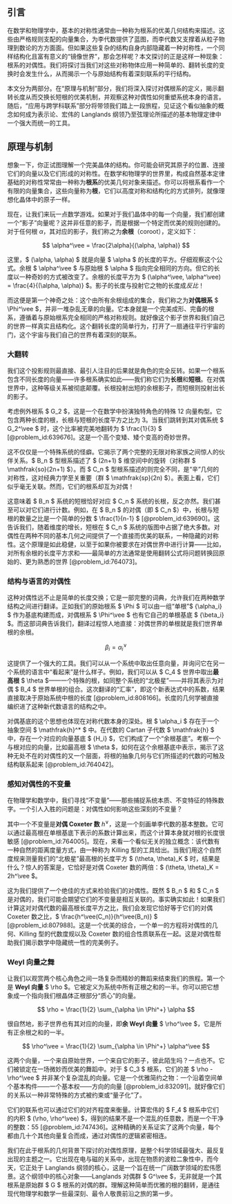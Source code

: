 ## 引言
在数学和物理学中，基本的对称性通常由一种称为根系的优美几何结构来描述。这些由严格规则支配的向量集合，为李代数提供了蓝图，而李代数又支撑着从粒子物理到数论的方方面面。但如果这些复杂的结构自身内部隐藏着一种对称性，一个同样结构化且富有意义的“镜像世界”，那会怎样呢？本文探讨的正是这样一种现象：根系的对偶性。我们将探讨当我们对这些对称物体应用一种简单的、翻转长度的变换时会发生什么，从而揭示一个与原始结构有着深刻联系的平行结构。

本文分为两部分。在“原理与机制”部分，我们将深入探讨对偶根系的定义，揭示翻转长度从而交换长短根的优美机制，并观察这种对偶性如何重塑系统本身的语言。随后，“应用与跨学科联系”部分将带领我们踏上一段旅程，见证这个看似抽象的概念如何成为表示论、宏伟的 Langlands 纲领乃至弦理论所描述的基本物理定律中一个强大而统一的工具。

## 原理与机制

想象一下，你正试图理解一个完美晶体的结构。你可能会研究其原子的位置、连接它们的向量以及它们形成的对称性。在数学和物理学的世界里，构成自然基本定律基础的对称性常常由一种称为**根系**的优美几何对象来描述。你可以将根系看作一个有限的向量集合，这些向量称为**根**，它们以高度对称和结构化的方式排列，就像理想化晶体中的原子一样。

现在，让我们来玩一点数学游戏。如果对于我们晶体中的每一个向量，我们都创建一个“影子”向量呢？这并非任意的影子，而是根据一个特定而优美的规则创建的。对于任何根 $\alpha$，其对应的影子，我们称之为**余根**（coroot），定义如下：

$$
\alpha^\vee = \frac{2\alpha}{(\alpha, \alpha)}
$$

这里，$ (\alpha, \alpha) $ 就是向量 $ \alpha $ 的长度的平方。仔细观察这个公式。余根 $ \alpha^\vee $ 与原始根 $ \alpha $ 指向完全相同的方向。但它的长度以一种奇妙的方式被改变了。余根的长度平方为 $ (\alpha^\vee, \alpha^\vee) = \frac{4}{(\alpha, \alpha)} $。影子的长度与投射它之物的长度成*反比*！

而这便是第一个神奇之处：这个由所有余根组成的集合，我们称之为**对偶根系** $ \Phi^\vee $，并非一堆杂乱无章的向量。它本身就是一个完美成形、完备的根系，遵循着与原始根系完全相同的严格对称规则。就好像这个影子世界和我们自己的世界一样真实且结构化。这个翻转长度的简单行为，打开了一扇通往平行宇宙的门，这个宇宙与我们自己的世界有着深刻的联系。

### 大翻转

我们这个投影规则最直接、最引人注目的后果就是角色的完全反转。如果一个根系包含不同长度的向量——许多根系确实如此——我们称它们为**长根**和**短根**。在对偶世界中，这种等级关系被彻底颠覆。长根投射出短的余根影子，而短根则投射出长的影子。

考虑例外根系 $ G_2 $，这是一个在数学中扮演独特角色的特殊 12 向量构型。它包含两种长度的根，长根与短根的长度平方之比为 3。当我们跳转到其对偶系统 $ G_2^\vee $ 时，这个比率被完美地翻转为 $ \frac{1}{3} $ [@problem_id:639676]。这是一个高个变矮、矮个变高的奇妙世界。

这不仅仅是一个特殊系统的怪癖。它揭示了两个完整的无限对称家族之间惊人的伙伴关系。$ B_n $ 型根系描述了 $ (2n+1) $ 维空间中的旋转（对称群 $ \mathfrak{so}(2n+1) $）。而 $ C_n $ 型根系描述的则完全不同，是“辛”几何的对称性，这对经典力学至关重要（群 $ \mathfrak{sp}(2n) $）。表面上看，它们似乎毫无关联。然而，它们的根系却互为对偶！

这意味着 $ B_n $ 系统的短根恰好对应 $ C_n $ 系统的长根，反之亦然。我们甚至可以对它们进行计数。例如，在 $ B_n $ 的对偶（即 $ C_n $）中，长根与短根的数量之比是一个简单的分数 $ \frac{1}{n-1} $ [@problem_id:639690]。这告诉我们，随着维度的增长，短根在 $ C_n $ 系统的版图中占据了绝大多数。对偶性在两种不同的基本几何之间提供了一个直接而优美的联系，一种隐藏的对称性。这个原理是如此稳健，以至于如果你被要求在对偶世界中进行计算——比如，对所有余根的长度平方求和——最简单的方法通常是使用翻转公式将问题转换回原始的、更为熟悉的世界 [@problem_id:764073]。

### 结构与语言的对偶性

这种对偶性远不止是简单的长度交换；它是一部完整的词典，允许我们在两种数学结构之间进行翻译。正如我们的原始根系 $ \Phi $ 可以由一组“单根”$ \{\alpha_i\} $ 作为基底构建而成，对偶根系 $ \Phi^\vee $ 也有它自己的单根基底 $ \{\beta_i\} $。而这部词典告诉我们，翻译过程惊人地直接：对偶世界的单根就是我们世界单根的余根。

$$
\beta_i = \alpha_i^\vee
$$

这提供了一个强大的工具。我们可以从一个系统中取出任意向量，并询问它在另一个系统的语言中“看起来”是什么样子。例如，我们可以从 $ C_4 $ 世界中取出**最高根** $ \theta $——一个特殊的根，如同整个系统的“北极星”——并将其表示为对偶 $ B_4 $ 世界单根的组合。这次翻译的“汇率”，即这个新表达式中的系数，结果直接取决于原始系统中根的长度 [@problem_id:808166]。长度的几何学被直接编织进了这种新代数语言的结构之中。

对偶基底的这个思想也体现在对称代数本身的深处。根 $ \alpha_i $ 存在于一个抽象空间 $ \mathfrak{h}^* $ 中。在代数的 Cartan 子代数 $ \mathfrak{h} $ 中，存在一个对应的向量基底 $ \{H_i\} $，它们构成了一个“余根基底”。考察一个与根对应的向量，比如最高根 $ \theta $，如何在这个余根基底中表示，揭示了这种无处不在的对偶性的又一个层面，将根的抽象几何与它们所描述的代数的可触及结构联系起来 [@problem_id:764042]。

### 感知对偶性的不变量

在物理学和数学中，我们寻找“不变量”——那些捕捉系统本质、不变特征的特殊数字。一个引人入胜的问题是：对偶性如何影响这些深刻的不变量？

其中一个不变量是**对偶 Coxeter 数** $h^\vee$，这是一个刻画单李代数的基本整数。它可以通过最高根在单根基底下表示的系数计算出来，而这个计算本身就对根的长度很敏感 [@problem_id:764005]。现在，来看一个看似无关的独立概念：该代数有一种自然的距离度量方式，由一种称为 Killing 型的工具给出。当我们用这个自然度规来测量我们的“北极星”最高根的长度平方 $ (\theta, \theta)_K $ 时，结果是什么？惊人的答案是，它恰好是对偶 Coxeter 数的两倍：$ (\theta, \theta)_K = 2h^\vee $。

这为我们提供了一个绝佳的方式来检验我们的对偶性。既然 $ B_n $ 和 $ C_n $ 是对偶的，我们可能会期望它们的不变量是相互关联的。事实确实如此！如果我们计算这对对偶代数的最高根长度平方之比，我们会发现它恰好等于它们的对偶 Coxeter 数之比，$ \frac{h^\vee(C_n)}{h^\vee(B_n)} $ [@problem_id:807988]。这是一个优美的综合，一个单一的方程将对偶性的几何、Killing 型的代数度规以及 Coxeter 数的组合性质联系在一起。这是对偶性帮助我们揭示数学中隐藏统一性的完美例子。

### Weyl 向量之舞

让我们以观赏两个核心角色之间一场复杂而精妙的舞蹈来结束我们的旅程。第一个是 **Weyl 向量** $ \rho $。它被定义为系统中所有正根之和的一半。你可以把它想象成一个指向我们根晶体正根部分“质心”的向量。

$$
\rho = \frac{1}{2} \sum_{\alpha \in \Phi^+} \alpha
$$

很自然地，影子世界也有其对应的向量，即**余 Weyl 向量** $ \rho^\vee $，它是所有正余根之和的一半。

$$
\rho^\vee = \frac{1}{2} \sum_{\alpha \in \Phi^+} \alpha^\vee
$$

这两个向量，一个来自原始世界，一个来自它的影子，彼此陌生吗？一点也不。它们被锁定在一场微妙而优美的舞蹈中。对于 $ C_3 $ 根系，它们的差 $ \rho - \rho^\vee $ 并非某个复杂混乱的向量。它是一个优雅简约之物：一个沿着空间单个基本构件——一个基本权——方向的向量 [@problem_id:832091]。就好像它们的关系以一种非常特殊的方式被约束或“量子化”了。

它们的联系也可以通过它们的对齐程度来衡量。计算宏伟的 $ F_4 $ 根系中它们的内积 $ (\rho, \rho^\vee) $，得到的结果不是一个混乱的任意数，而是一个干净的整数：55 [@problem_id:747436]。这种精确的关系证实了这两个向量，每个都由几十个其他向量复合而成，通过对偶性的逻辑紧密相连。

我们在此于根系的几何背景下探讨的对偶性原理，是整个科学领域最强大、最反复出现的主题之一。它出现在电与磁的关系中，出现在物质的波粒二象性中，而今天，它正处于 Langlands 纲领的核心，这是一个旨在统一广阔数学领域的宏伟愿景。这个纲领中的核心对象——Langlands 对偶群 $ G^\vee $，无非就是一个其根系是原始群 $ G $ 根系的对偶的群。理解这种简单而优雅的根的翻转，是通往现代物理学和数学一些最深刻、最令人敬畏前沿之旅的第一步。

